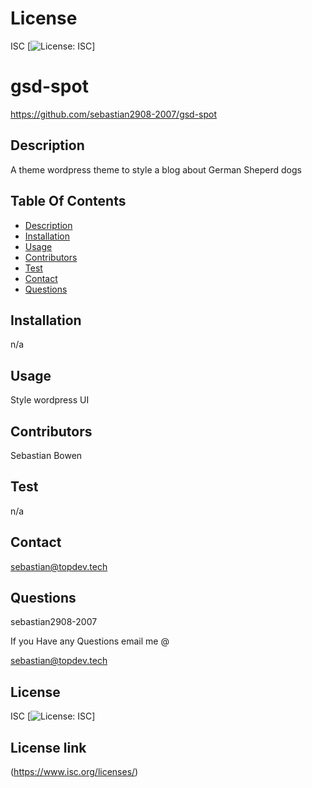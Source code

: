 
# License
 ISC
[![License: ISC](https://img.shields.io/badge/License-ISC-blue.svg)]
                 
      

# gsd-spot
 https://github.com/sebastian2908-2007/gsd-spot
 ## Description

A theme wordpress theme to style a blog about German Sheperd dogs
    
 ## Table Of Contents
* [Description](#description)
* [Installation](#installation)
* [Usage](#usage)
* [Contributors](#contributors)
* [Test](#test)
* [Contact](#contact)
* [Questions](#questions)
    
 ## Installation

n/a

## Usage
 Style wordpress UI

 ## Contributors

  Sebastian Bowen

 ## Test 

 n/a
    
## Contact

 sebastian@topdev.tech

## Questions

 sebastian2908-2007

If you Have any Questions email me @

sebastian@topdev.tech


## License
ISC 
[![License: ISC](https://img.shields.io/badge/License-ISC-blue.svg)]

## License link
(https://www.isc.org/licenses/)   